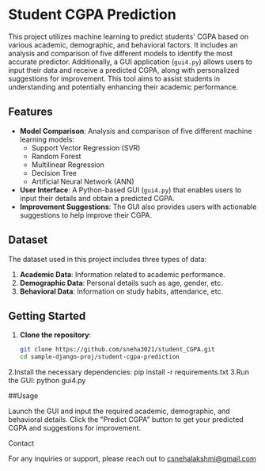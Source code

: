 # Student CGPA Prediction

This project utilizes machine learning to predict students' CGPA based on various academic, demographic, and behavioral factors. It includes an analysis and comparison of five different models to identify the most accurate predictor. Additionally, a GUI application (`gui4.py`) allows users to input their data and receive a predicted CGPA, along with personalized suggestions for improvement. This tool aims to assist students in understanding and potentially enhancing their academic performance.

## Features

- **Model Comparison**: Analysis and comparison of five different machine learning models:
  - Support Vector Regression (SVR)
  - Random Forest
  - Multilinear Regression
  - Decision Tree
  - Artificial Neural Network (ANN)
- **User Interface**: A Python-based GUI (`gui4.py`) that enables users to input their details and obtain a predicted CGPA.
- **Improvement Suggestions**: The GUI also provides users with actionable suggestions to help improve their CGPA.

## Dataset

The dataset used in this project includes three types of data:
1. **Academic Data**: Information related to academic performance.
2. **Demographic Data**: Personal details such as age, gender, etc.
3. **Behavioral Data**: Information on study habits, attendance, etc.

## Getting Started

1. **Clone the repository**:
   ```bash
   git clone https://github.com/sneha3021/student_CGPA.git
   cd sample-django-proj/student-cgpa-prediction
2.Install the necessary dependencies:
   pip install -r requirements.txt
3.Run the GUI:
   python gui4.py

##Usage

Launch the GUI and input the required academic, demographic, and behavioral details.
Click the "Predict CGPA" button to get your predicted CGPA and suggestions for improvement.

Contact

For any inquiries or support, please reach out to csnehalakshmi@gmail.com
